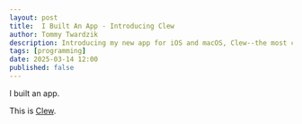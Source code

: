 ```yaml
---
layout: post
title:  I Built An App - Introducing Clew
author: Tommy Twardzik
description: Introducing my new app for iOS and macOS, Clew--the most convenient way to save all your favorite and important highlights from reading, watching, listening, and more
tags: [programming]
date: 2025-03-14 12:00
published: false
---
```


I built an app.

This is [Clew](https://getclew.com).